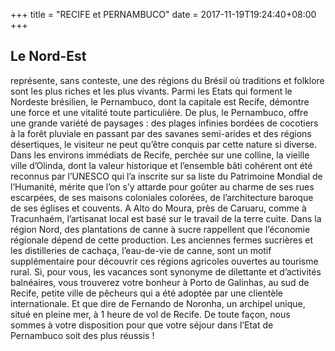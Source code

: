 +++
title = "RECIFE et PERNAMBUCO"
date = 2017-11-19T19:24:40+08:00
+++
## Le Nord-Est

représente, sans conteste, une des régions du Brésil où traditions et folklore sont les plus riches et les plus vivants. Parmi les Etats qui forment le Nordeste brésilien, le Pernambuco, dont la capitale est Recife, démontre une force et une vitalité toute particulière. De plus, le Pernambuco, offre une grande variété de paysages : des plages infinies bordées de cocotiers à la forêt pluviale en passant par des savanes semi-arides et des régions désertiques, le visiteur ne peut qu’être conquis par cette nature si diverse.
Dans les environs immédiats de Recife, perchée sur une colline, la vieille ville d’Olinda, dont la valeur historique et l’ensemble bâti cohérent ont été reconnus par l’UNESCO qui l’a inscrite sur sa liste du Patrimoine Mondial de l’Humanité, mérite que l’on s’y attarde pour goûter au charme de ses rues escarpées, de ses maisons coloniales colorées, de l’architecture baroque de ses églises et couvents. A Alto do Moura, près de Caruaru, comme à Tracunhaém, l’artisanat local est basé sur le travail de la terre cuite.
Dans la région Nord, des plantations de canne à sucre rappellent que l’économie régionale dépend de cette production. Les anciennes fermes sucrières et les distilleries de cachaça, l’eau-de-vie de canne, sont un motif supplémentaire pour découvrir ces régions agricoles ouvertes au tourisme rural.
Si, pour vous, les vacances sont synonyme de dilettante et d’activités balnéaires, vous trouverez votre bonheur à Porto de Galinhas, au sud de Recife, petite ville de pêcheurs qui a été adoptée par une clientèle internationale.
Et que dire de Fernando de Noronha, un archipel unique, situé en pleine mer, à 1 heure de vol de Recife.
De toute façon, nous sommes à votre disposition pour que votre séjour dans l’Etat de Pernambuco soit des plus réussis !
